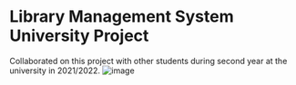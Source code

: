 # Library Management System University Project
Collaborated on this project with other students during second year at the university in 2021/2022.
![image](https://github.com/michalwoloszyn/LibraryManagementSystemUniversityProject/assets/78374996/ca1c2aca-72ce-4861-b9fc-0c3923ab4055)
